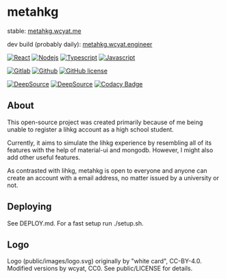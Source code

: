 # metahkg

stable: [metahkg.wcyat.me](https://metahkg.wcyat.me)

dev build (probably daily): [metahkg.wcyat.engineer](https://metahkg.wcyat.engineer)

[![React](https://badges.aleen42.com/src/react.svg)](http://reactjs.org/)
[![Nodejs](https://badges.aleen42.com/src/node.svg)](https://nodejs.org)
[![Typescript](https://badges.aleen42.com/src/typescript.svg)](https://www.typescriptlang.org/)
[![Javascript](https://badges.aleen42.com/src/javascript.svg)](https://developer.mozilla.org/en-US/)

[![Gitlab](https://badges.aleen42.com/src/gitlab.svg)](https://github.com/metahkg/metahkg)
[![Github](https://badges.aleen42.com/src/github.svg)](https://github.com/metahkg/metahkg)
[![GitHub license](https://img.shields.io/github/license/metahkg/metahkg)](https://github.com/metahkg/metahkg/blob/master/LICENSE)


[![DeepSource](https://deepsource.io/gh/metahkg/metahkg.svg/?label=active+issues&show_trend=true&token=y8Kga9A4TI3oImWWtY39BNUl)](https://deepsource.io/gh/metahkg/metahkg/?ref=repository-badge)
[![DeepSource](https://deepsource.io/gh/metahkg/metahkg.svg/?label=resolved+issues&show_trend=true&token=y8Kga9A4TI3oImWWtY39BNUl)](https://deepsource.io/gh/metahkg/metahkg/?ref=repository-badge)
[![Codacy Badge](https://app.codacy.com/project/badge/Grade/5fde18c69f8e4039ae55a8670db090fb)](https://www.codacy.com/gl/metahkg/metahkg/dashboard?utm_source=gitlab.com&utm_medium=referral&utm_content=metahkg/metahkg&utm_campaign=Badge_Grade)

## About

This open-source project was created primarily because of me being unable to register a lihkg account as a high school student.

Currently, it aims to simulate the lihkg experience by resembling all of its features with the help of material-ui and mongodb. However, I might also add other useful features.

As contrasted with lihkg, metahkg is open to everyone and anyone can create an account with a email address, no matter issued by a university or not.

## Deploying

See DEPLOY.md.
For a fast setup run ./setup.sh.

## Logo

Logo (public/images/logo.svg) originally by "white card", CC-BY-4.0.
Modified versions by wcyat, CC0.
See public/LICENSE for details.
